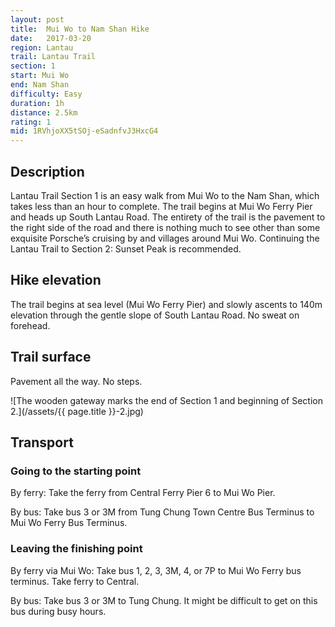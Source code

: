 ```yaml
---
layout: post
title:  Mui Wo to Nam Shan Hike
date:   2017-03-20
region: Lantau
trail: Lantau Trail
section: 1
start: Mui Wo
end: Nam Shan
difficulty: Easy
duration: 1h
distance: 2.5km
rating: 1
mid: 1RVhjoXX5tSOj-eSadnfvJ3HxcG4
---
```

## Description

Lantau Trail Section 1 is an easy walk from Mui Wo to the Nam Shan, which takes less than an hour to complete. The trail begins at Mui Wo Ferry Pier and heads up South Lantau Road.  The entirety of the trail is the pavement to the right side of the road and there is nothing much to see other than some exquisite Porsche’s cruising by and villages around Mui Wo. Continuing the Lantau Trail to Section 2: Sunset Peak is recommended.

## Hike elevation

The trail begins at sea level (Mui Wo Ferry Pier) and slowly ascents to 140m elevation through the gentle slope of South Lantau Road. No sweat on forehead.

## Trail surface

Pavement all the way. No steps.

![The wooden gateway marks the end of Section 1 and beginning of Section 2.](/assets/{{ page.title }}-2.jpg)

## Transport

### Going to the starting point

By ferry: Take the ferry from Central Ferry Pier 6 to Mui Wo Pier.

By bus: Take bus 3 or 3M from Tung Chung Town Centre Bus Terminus to Mui Wo Ferry Bus Terminus.

### Leaving the finishing point

By ferry via Mui Wo: Take bus 1, 2, 3, 3M, 4, or 7P to Mui Wo Ferry bus terminus. Take ferry to Central.

By bus: Take bus 3 or 3M to Tung Chung. It might be difficult to get on this bus during busy hours.